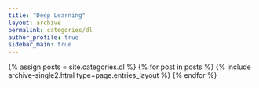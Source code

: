 ```yaml
---
title: "Deep Learning"
layout: archive
permalink: categories/dl
author_profile: true
sidebar_main: true
---
```



{% assign posts = site.categories.dl %}
{% for post in posts %} {% include archive-single2.html type=page.entries_layout %} {% endfor %}
